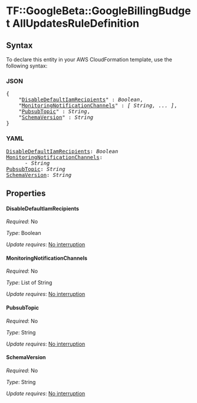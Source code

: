 # TF::GoogleBeta::GoogleBillingBudget AllUpdatesRuleDefinition

## Syntax

To declare this entity in your AWS CloudFormation template, use the following syntax:

### JSON

<pre>
{
    "<a href="#disabledefaultiamrecipients" title="DisableDefaultIamRecipients">DisableDefaultIamRecipients</a>" : <i>Boolean</i>,
    "<a href="#monitoringnotificationchannels" title="MonitoringNotificationChannels">MonitoringNotificationChannels</a>" : <i>[ String, ... ]</i>,
    "<a href="#pubsubtopic" title="PubsubTopic">PubsubTopic</a>" : <i>String</i>,
    "<a href="#schemaversion" title="SchemaVersion">SchemaVersion</a>" : <i>String</i>
}
</pre>

### YAML

<pre>
<a href="#disabledefaultiamrecipients" title="DisableDefaultIamRecipients">DisableDefaultIamRecipients</a>: <i>Boolean</i>
<a href="#monitoringnotificationchannels" title="MonitoringNotificationChannels">MonitoringNotificationChannels</a>: <i>
      - String</i>
<a href="#pubsubtopic" title="PubsubTopic">PubsubTopic</a>: <i>String</i>
<a href="#schemaversion" title="SchemaVersion">SchemaVersion</a>: <i>String</i>
</pre>

## Properties

#### DisableDefaultIamRecipients

_Required_: No

_Type_: Boolean

_Update requires_: [No interruption](https://docs.aws.amazon.com/AWSCloudFormation/latest/UserGuide/using-cfn-updating-stacks-update-behaviors.html#update-no-interrupt)

#### MonitoringNotificationChannels

_Required_: No

_Type_: List of String

_Update requires_: [No interruption](https://docs.aws.amazon.com/AWSCloudFormation/latest/UserGuide/using-cfn-updating-stacks-update-behaviors.html#update-no-interrupt)

#### PubsubTopic

_Required_: No

_Type_: String

_Update requires_: [No interruption](https://docs.aws.amazon.com/AWSCloudFormation/latest/UserGuide/using-cfn-updating-stacks-update-behaviors.html#update-no-interrupt)

#### SchemaVersion

_Required_: No

_Type_: String

_Update requires_: [No interruption](https://docs.aws.amazon.com/AWSCloudFormation/latest/UserGuide/using-cfn-updating-stacks-update-behaviors.html#update-no-interrupt)

